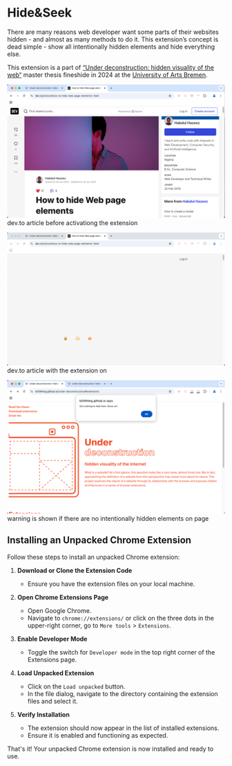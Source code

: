 # Hide&Seek

There are many reasons web developer want some parts of their websites hidden - and almost as many methods to do it. This extension’s concept is dead simple - show all intentionally hidden elements and hide everything else.

This extension is a part of [“Under deconstruction: hidden visuality of the web“](https://k00lthing.github.io/under-deconstruction) master thesis fineshide in 2024 at the [University of Arts Bremen](https://www.hfk-bremen.de/).

![dev.to article before](/images/dev-to-page-before.png) dev.to article before activationg the extension

![dev.to article before](/images/dev-to-hide-seek-on.png) dev.to article with the extension on

![extension activated on a project page](/images/hide-seek-nothing-hidden.png) warning is shown if there are no intentionally hidden elements on page

## Installing an Unpacked Chrome Extension

Follow these steps to install an unpacked Chrome extension:

1. **Download or Clone the Extension Code**
	- Ensure you have the extension files on your local machine.

2. **Open Chrome Extensions Page**
	- Open Google Chrome.
	- Navigate to `chrome://extensions/` or click on the three dots in the upper-right corner, go to `More tools` > `Extensions`.

3. **Enable Developer Mode**
	- Toggle the switch for `Developer mode` in the top right corner of the Extensions page.

4. **Load Unpacked Extension**
	- Click on the `Load unpacked` button.
	- In the file dialog, navigate to the directory containing the extension files and select it.

5. **Verify Installation**
	- The extension should now appear in the list of installed extensions.
	- Ensure it is enabled and functioning as expected.

That's it! Your unpacked Chrome extension is now installed and ready to use.
